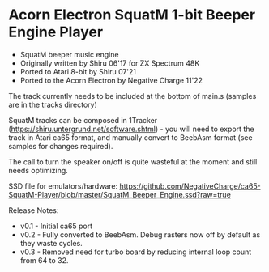 # Acorn Electron SquatM 1-bit Beeper Engine Player

- SquatM beeper music engine
- Originally written by Shiru 06'17 for ZX Spectrum 48K
- Ported to Atari 8-bit by Shiru 07'21
- Ported to the Acorn Electron by Negative Charge 11'22

The track currently needs to be included at the bottom of main.s (samples are in the tracks directory)

SquatM tracks can be composed in 1Tracker (https://shiru.untergrund.net/software.shtml) - you will need to export the track in Atari ca65 format, and manually convert to BeebAsm format (see samples for changes required).

The call to turn the speaker on/off is quite wasteful at the moment and still needs optimizing.

SSD file for emulators/hardware: https://github.com/NegativeCharge/ca65-SquatM-Player/blob/master/SquatM_Beeper_Engine.ssd?raw=true


Release Notes:

- v0.1 - Initial ca65 port
- v0.2 - Fully converted to BeebAsm. Debug rasters now off by default as they waste cycles.
- v0.3 - Removed need for turbo board by reducing internal loop count from 64 to 32.
